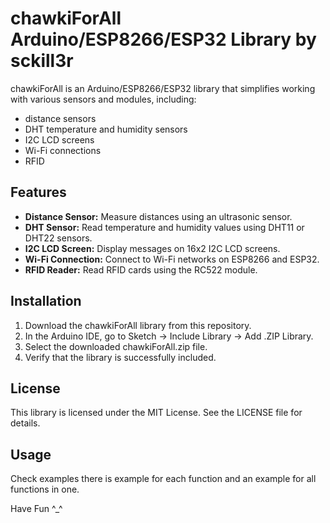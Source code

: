 # chawkiForAll Arduino/ESP8266/ESP32 Library by sckill3r

chawkiForAll is an Arduino/ESP8266/ESP32 library that simplifies working with various sensors and modules,
including: 

- distance sensors
- DHT temperature and humidity sensors
- I2C LCD screens
- Wi-Fi connections
- RFID

## Features

- **Distance Sensor:** Measure distances using an ultrasonic sensor.
- **DHT Sensor:** Read temperature and humidity values using DHT11 or DHT22 sensors.
- **I2C LCD Screen:** Display messages on 16x2 I2C LCD screens.
- **Wi-Fi Connection:** Connect to Wi-Fi networks on ESP8266 and ESP32.
- **RFID Reader:** Read RFID cards using the RC522 module.

## Installation

1. Download the chawkiForAll library from this repository.
2. In the Arduino IDE, go to Sketch -> Include Library -> Add .ZIP Library.
3. Select the downloaded chawkiForAll.zip file.
4. Verify that the library is successfully included.

## License
This library is licensed under the MIT License. See the LICENSE file for details.

## Usage

Check examples there is example for each function and an example for all functions in one.

Have Fun ^_^
 




